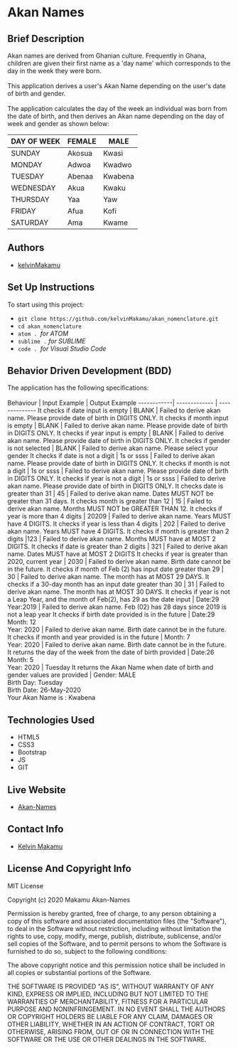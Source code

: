 # Akan Names
## Brief Description
Akan names are derived from Ghanian culture. Frequently in Ghana, children are given their first name as a 'day name' which corresponds to the day in the week they were born.<br><br>
This application derives a user's Akan Name depending on the user's date of birth and gender.<br><br>
The application calculates the day of the week an individual was born from the date of birth, and then derives an Akan name depending on the day of week and gender as shown below:<br>

DAY OF WEEK | FEMALE   | MALE
------------| ---------| -------
SUNDAY      | Akosua   | Kwasi
MONDAY      | Adwoa    | Kwadwo
TUESDAY     | Abenaa   | Kwabena
WEDNESDAY   | Akua     | Kwaku
THURSDAY    | Yaa      | Yaw
FRIDAY      | Afua     | Kofi
SATURDAY    | Ama      | Kwame

## Authors
* [kelvinMakamu](https://github.com/kelvinMakamu)
## Set Up Instructions
To start using this project:
* `git clone https://github.com/kelvinMakamu/akan_nomenclature.git`
* `cd akan_nomenclature`
* `atom . `*for ATOM*
* `sublime .` *for SUBLIME*
* `code . `*for Visual Studio Code*
## Behavior Driven Development (BDD)
The application has the following specifications:<br><br>
Behaviour   | Input Example  | Output Example
------------| -------------  | --------------
It checks if date input is empty      | BLANK   | Failed to derive akan name. Please provide date of birth in DIGITS ONLY.
It checks if month input is empty       | BLANK    | Failed to derive akan name. Please provide date of birth in DIGITS ONLY.
It checks if year input is empty      | BLANK   | Failed to derive akan name. Please provide date of birth in DIGITS ONLY.
It checks if gender is not selected  | BLANK   | Failed to derive akan name. Please select your gender
It checks if date is not a digit    | 1s or ssss      | Failed to derive akan name. Please provide date of birth in DIGITS ONLY.
It checks if month is not a digit      | 1s or ssss     | Failed to derive akan name. Please provide date of birth in DIGITS ONLY.
It checks if year is not a digit   | 1s or ssss     | Failed to derive akan name. Please provide date of birth in DIGITS ONLY.
It checks date is greater than 31  | 45      | Failed to derive akan name. Dates MUST NOT be greater than 31 days.
It checks month is greater than 12   | 15    | Failed to derive akan name. Months MUST NOT be GREATER THAN 12.
It checks if year is more than 4 digits  | 20209      | Failed to derive akan name. Years MUST have 4 DIGITS.
It checks if year is less than 4 digits  | 202      | Failed to derive akan name. Years MUST have 4 DIGITS.
It checks if month is greater than 2 digits   |123     | Failed to derive akan name. Months MUST have at MOST 2 DIGITS.
It checks if date is greater than 2 digits   | 321    | Failed to derive akan name. Dates MUST have at MOST 2 DIGITS
It checks if year is greater than 2020, current year   | 2030     | Failed to derive akan name. Birth date cannot be in the future.
It checks if month of Feb (2) has input date greater than 29   | 30      | Failed to derive akan name. The month has at MOST 29 DAYS.
It checks if a 30-day month has an input date greater than 30  | 31     | Failed to derive akan name. The month has at MOST 30 DAYS.
It checks if year is not a Leap Year, and the month of Feb(2), has 29 as the date input  | Date:29<br>Year:2019 | Failed to derive akan name. Feb (02) has 28 days since 2019 is not a leap year
It checks if birth date provided is in the future   | Date:29<br>Month: 12<br> Year: 2020      | Failed to derive akan name. Birth date cannot be in the future.
It checks if month and year provided is in the future   | Month: 7 <br>Year: 2020   | Failed to derive akan name. Birth date cannot be in the future.
It returns the day of the week from the date of birth provided   | Date:26<br>Month: 5<br> Year: 2020     | Tuesday
It returns the Akan Name when date of birth and gender values are provided  | Gender: MALE<br>Birth Day: Tuesday<br>Birth Date: 26-May-2020<br>Your Akan Name is : Kwabena
## Technologies Used
* HTML5
* CSS3
* Bootstrap
* JS
* GIT
## Live Website
* [Akan-Names](https://kelvinmakamu.github.io/akan_nomenclature/)
## Contact Info
* [Kelvin Makamu](mailto:profmakamu@gmail.com?subject=[GitHub]%20Private%20and%20Confidential)
## License And Copyright Info
MIT License

Copyright (c) 2020 Makamu Akan-Names

Permission is hereby granted, free of charge, to any person obtaining a copy of this software and associated documentation files (the "Software"), to deal in the Software without restriction, including without limitation the rights to use, copy, modify, merge, publish, distribute, sublicense, and/or sell copies of the Software, and to permit persons to whom the Software is furnished to do so, subject to the following conditions:

The above copyright notice and this permission notice shall be included in all copies or substantial portions of the Software.

THE SOFTWARE IS PROVIDED "AS IS", WITHOUT WARRANTY OF ANY KIND, EXPRESS OR IMPLIED, INCLUDING BUT NOT LIMITED TO THE WARRANTIES OF MERCHANTABILITY, FITNESS FOR A PARTICULAR PURPOSE AND NONINFRINGEMENT. IN NO EVENT SHALL THE AUTHORS OR COPYRIGHT HOLDERS BE LIABLE FOR ANY CLAIM, DAMAGES OR OTHER LIABILITY, WHETHER IN AN ACTION OF CONTRACT, TORT OR OTHERWISE, ARISING FROM, OUT OF OR IN CONNECTION WITH THE SOFTWARE OR THE USE OR OTHER DEALINGS IN THE SOFTWARE.